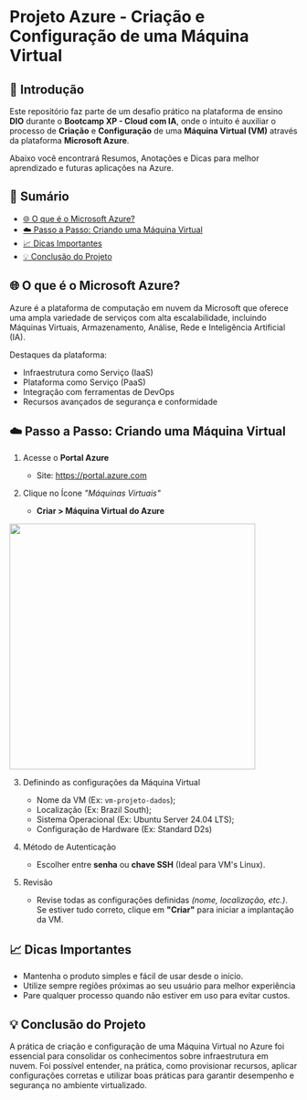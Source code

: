 # Projeto Azure - Criação e Configuração de uma Máquina Virtual

<!----------- Introdução ---------->
## 📌 Introdução
Este repositório faz parte de um desafio prático na plataforma de ensino **DIO** durante o **Bootcamp XP - Cloud com IA**, onde o intuito é auxiliar o processo de **Criação** e **Configuração** de uma **Máquina Virtual (VM)** através da plataforma **Microsoft Azure**.           

Abaixo você encontrará Resumos, Anotações e Dicas para melhor aprendizado e futuras aplicações na Azure.

<!----------- Sumário ---------->
## <a id="sumario">📃 Sumário</a>
- [🌐 O que é o Microsoft Azure?](#o-que-é-o-microsoft-azure)
- [☁️ Passo a Passo: Criando uma Máquina Virtual](#passo-a-passo-criando-uma-máquina-virtual)
- [📈 Dicas Importantes](#dicas-importantes)
- [💡 Conclusão do Projeto](#conclusão-do-projeto)

<!----------- O que é o Microsoft Azure? ---------->
## <a id="o-que-é-o-microsoft-azure">🌐 O que é o Microsoft Azure?</a>
Azure é a plataforma de computação em nuvem da Microsoft que oferece uma ampla variedade de serviços com alta escalabilidade, incluindo Máquinas Virtuais, Armazenamento, Análise, Rede e Inteligência Artificial (IA).

Destaques da plataforma:

* Infraestrutura como Serviço (IaaS)
* Plataforma como Serviço (PaaS)
* Integração com ferramentas de DevOps
* Recursos avançados de segurança e conformidade

## <a id="passo-a-passo-criando-uma-máquina-virtual">☁️ Passo a Passo: Criando uma Máquina Virtual</a>
1. Acesse o **Portal Azure** 
   * Site: https://portal.azure.com

2. Clique no Ícone *"Máquinas Virtuais"*  
   * **Criar > Máquina Virtual do Azure**
  <img src="https://github.com/user-attachments/assets/f5694bfe-3472-4159-b6ed-28bedb784324" width="430"/>


3. Definindo as configurações da Máquina Virtual
    * Nome da VM (Ex: `vm-projeto-dados`);
    * Localização (Ex: Brazil South);
    * Sistema Operacional (Ex: Ubuntu Server 24.04 LTS);
    * Configuração de Hardware (Ex: Standard D2s)

5. Método de Autenticação  
   * Escolher entre **senha** ou **chave SSH** (Ideal para VM's Linux).
  
6. Revisão  
   * Revise todas as configurações definidas *(nome, localização, etc.)*. Se estiver tudo correto, clique em **"Criar"** para iniciar a implantação da VM.

<!----------- Dicas importantes ---------->
## <a id="dicas-importantes">📈 Dicas Importantes</a>
* Mantenha o produto simples e fácil de usar desde o início.
* Utilize sempre regiões próximas ao seu usuário para melhor experiência
* Pare qualquer processo quando não estiver em uso para evitar custos.

<!----------- Conclusão do Projeto ---------->
## <a id="conclusão-do-projeto">💡 Conclusão do Projeto</a>
A prática de criação e configuração de uma Máquina Virtual no Azure foi essencial para consolidar os conhecimentos sobre infraestrutura em nuvem. Foi possível entender, na prática, como provisionar recursos, aplicar configurações corretas e utilizar boas práticas para garantir desempenho e segurança no ambiente virtualizado.
